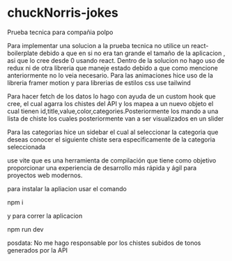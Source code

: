 # chuckNorris-jokes
 Prueba tecnica para compañia polpo
 
Para implementar una solucion a la prueba tecnica no utilice un react-boilerplate debido a que en si no era tan grande el tamaño de la aplicacion , asi que lo cree desde 0 usando react. Dentro de la solucion no hago uso de redux ni de otra libreria que maneje estado debido a que como mencione anteriormente no lo veia necesario. Para las animaciones hice uso de la libreria framer motion y para librerias de estilos css use tailwind 
 
Para hacer fetch de los datos lo hago con ayuda de un custom hook que cree, el cual agarra los chistes del API y los mapea a un nuevo objeto el cual tienen id,title,value,color,categories.Posteriormente los mando a una lista de chiste los cuales posteriormente van a ser visualizados en un slider

Para las categorias hice un sidebar el cual al seleccionar la categoria que deseas conocer el siguiente chiste sera especificamente de la categoria seleccionada

use vite que es una herramienta de compilación que tiene como objetivo proporcionar una experiencia de desarrollo más rápida y ágil para proyectos web modernos.

para instalar la apliacion usar el comando

npm i 

y para correr la aplicacion

npm run dev


posdata: No me hago responsable por los chistes subidos de tonos generados por la API
